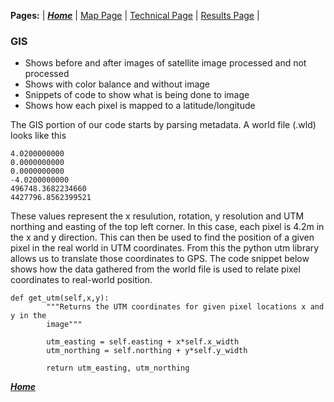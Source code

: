 **Pages:** | [***Home***](https://rickyroze.github.io/SoftDesFinalProject/) | [Map Page](https://rickyroze.github.io/SoftDesFinalProject/MapPage) | [Technical Page](https://rickyroze.github.io/SoftDesFinalProject/TechnicalPage) | [Results Page](https://rickyroze.github.io/SoftDesFinalProject/ResultsPage) | 
### GIS
+ Shows before and after images of satellite image processed and not processed
+ Shows with color balance and without image
+ Snippets of code to show what is being done to image
+ Shows how each pixel is mapped to a latitude/longitude

The GIS portion of our code starts by parsing metadata. A world file (.wld) looks like this

    4.0200000000 
    0.0000000000 
    0.0000000000 
    -4.0200000000 
    496748.3682234660 
    4427796.8562399521
   
These values represent the x resulution, rotation, y resolution and UTM northing and easting of the top left corner. In this case, each pixel is 4.2m in the x and y direction. This can then be used to find the position of a given pixel in the real world in UTM coordinates. From this the python utm library allows us to translate those coordinates to GPS. The code snippet below shows how the data gathered from the world file is used to relate pixel coordinates to real-world position.

    def get_utm(self,x,y):
            """Returns the UTM coordinates for given pixel locations x and y in the
            image"""

            utm_easting = self.easting + x*self.x_width
            utm_northing = self.northing + y*self.y_width

            return utm_easting, utm_northing

[***Home***](https://rickyroze.github.io/SoftDesFinalProject/)
